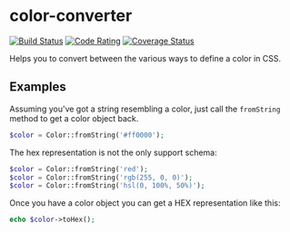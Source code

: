 # color-converter

[![Build Status](https://api.travis-ci.org/ortic/color-converter.svg?branch=master)](https://travis-ci.org/ortic/color-converter)
[![Code Rating](https://img.shields.io/scrutinizer/g/ortic/color-converter.svg?style=flat)](https://scrutinizer-ci.com/g/ortic/color-converter/)
[![Coverage Status](https://img.shields.io/scrutinizer/coverage/g/ortic/color-converter.svg?style=flat)](https://scrutinizer-ci.com/g/ortic/color-converter/)

Helps you to convert between the various ways to define a color in CSS.

## Examples

Assuming you've got a string resembling a color, just call the `fromString` method to get a color object back.

```php
$color = Color::fromString('#ff0000');
```

The hex representation is not the only support schema:

```php
$color = Color::fromString('red');
$color = Color::fromString('rgb(255, 0, 0)');
$color = Color::fromString('hsl(0, 100%, 50%)');
```

Once you have a color object you can get a HEX representation like this:

```php
echo $color->toHex();
```